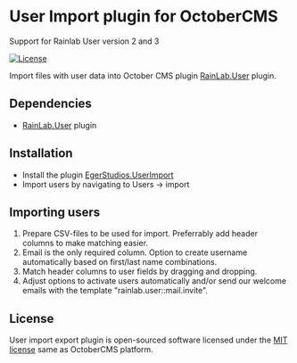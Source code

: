 # User Import plugin for OctoberCMS
Support for Rainlab User version 2 and 3

[![License](https://img.shields.io/badge/license-MIT-blue.svg)](https://github.com/egerstudios/oc-userimport-plugin/blob/master/LICENSE.md)

Import files with user data into October CMS plugin [RainLab.User](http://octobercms.com/plugin/rainlab-user) plugin.

## Dependencies

- [RainLab.User](http://octobercms.com/plugin/rainlab-user) plugin

## Installation

- Install the plugin [EgerStudios.UserImport](http://octobercms.com/plugin/egerstudios-userimport)
- Import users by navigating to Users -> import


## Importing users

1. Prepare CSV-files to be used for import. Preferrably add header columns to make matching easier.
2. Email is the only required column. Option to create username automatically based on first/last name combinations.
3. Match header columns to user fields by dragging and dropping.
4. Adjust options to activate users automatically and/or send our welcome emails with the template "rainlab.user::mail.invite".


## License

User import export plugin is open-sourced software licensed under the [MIT license](http://opensource.org/licenses/MIT) same as OctoberCMS platform.
